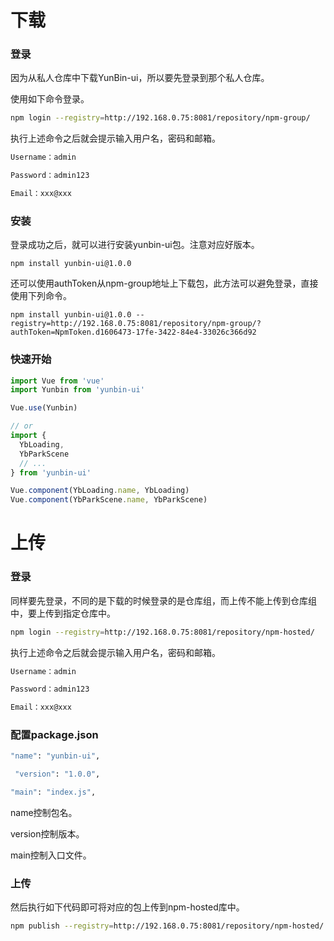 # 下载

### 登录

因为从私人仓库中下载YunBin-ui，所以要先登录到那个私人仓库。

使用如下命令登录。

```bash
npm login --registry=http://192.168.0.75:8081/repository/npm-group/
```

执行上述命令之后就会提示输入用户名，密码和邮箱。

```bash
Username：admin

Password：admin123

Email：xxx@xxx
```

### 安装

登录成功之后，就可以进行安装yunbin-ui包。注意对应好版本。

```shell
npm install yunbin-ui@1.0.0
```

还可以使用authToken从npm-group地址上下载包，此方法可以避免登录，直接使用下列命令。

```shell
npm install yunbin-ui@1.0.0 --registry=http://192.168.0.75:8081/repository/npm-group/?authToken=NpmToken.d1606473-17fe-3422-84e4-33026c366d92
```



### 快速开始

```javascript
import Vue from 'vue'
import Yunbin from 'yunbin-ui'

Vue.use(Yunbin)

// or
import {
  YbLoading,
  YbParkScene
  // ...
} from 'yunbin-ui'

Vue.component(YbLoading.name, YbLoading)
Vue.component(YbParkScene.name, YbParkScene)
```

# 上传

### 登录

同样要先登录，不同的是下载的时候登录的是仓库组，而上传不能上传到仓库组中，要上传到指定仓库中。

```bash
npm login --registry=http://192.168.0.75:8081/repository/npm-hosted/
```

执行上述命令之后就会提示输入用户名，密码和邮箱。

```bash
Username：admin

Password：admin123

Email：xxx@xxx
```

### 配置package.json

```bash
"name": "yunbin-ui",

 "version": "1.0.0",

"main": "index.js",
```

name控制包名。

version控制版本。

main控制入口文件。

### 上传

然后执行如下代码即可将对应的包上传到npm-hosted库中。

```bash
npm publish --registry=http://192.168.0.75:8081/repository/npm-hosted/
```

